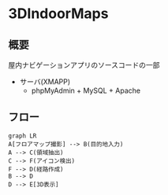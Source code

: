 # 3DIndoorMaps
## 概要
  屋内ナビゲーションアプリのソースコードの一部
  - サーバ(XMAPP)
    - phpMyAdmin + MySQL + Apache

## フロー
```mermaid
graph LR
A[フロアマップ撮影] --> B(目的地入力)
A --> C(領域抽出)
C --> F(アイコン検出)
F --> D(経路作成)
B --> D
D --> E[3D表示]
```

